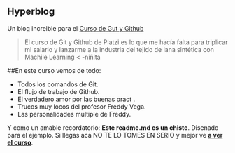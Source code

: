 ## Hyperblog
Un blog increible para el [Curso de Gut y Github](http://platzi.com/clases/1557-git-github/19977-readmemd-es-una-excelente-practica/ "Curso de Gut y Github")
>El curso de Git y Github de Platzi es lo que me hacía falta para triplicar mi salario y lanzarme a la industria del tejido de lana sintética con Machile Learning
< -niñita

##En este curso vemos de todo:
- Todos los comandos de Git.
- El flujo de trabajo de Github.
- El verdadero amor por las buenas pract      .
- Trucos muy locos del profesor Freddy Vega.
- Las personalidades multiple  de Freddy.

Y como un amable recordatorio: **Este readme.md es un chiste**. Disenado  para el ejemplo. Si llegas acá NO TE LO TOMES EN SERIO y mejor ve [**a ver el curso**](http://platzi.com/clases/1557-git-github/19977-readmemd-es-una-excelente-practica/). 
